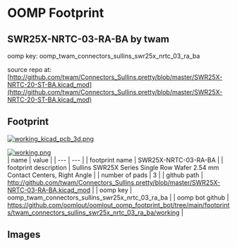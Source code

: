 # OOMP Footprint  
## SWR25X-NRTC-03-RA-BA  by twam  
  
oomp key: oomp_twam_connectors_sullins_swr25x_nrtc_03_ra_ba  
  
source repo at: [http://github.com/twam/Connectors_Sullins.pretty/blob/master/SWR25X-NRTC-20-ST-BA.kicad_mod](http://github.com/twam/Connectors_Sullins.pretty/blob/master/SWR25X-NRTC-20-ST-BA.kicad_mod)  
## Footprint  
  
[![working_kicad_pcb_3d.png](working_kicad_pcb_3d_600.png)](working_kicad_pcb_3d.png)  
  
[![working.png](working_600.png)](working.png)  
| name | value | 
| --- | --- | 
| footprint name | SWR25X-NRTC-03-RA-BA | 
| footprint description | Sullins SWR25X Series Single Row Wafer 2.54 mm Contact Centers, Right Angle | 
| number of pads | 3 | 
| github path | http://github.com/twam/Connectors_Sullins.pretty/blob/master/SWR25X-NRTC-03-RA-BA.kicad_mod | 
| oomp key | oomp_twam_connectors_sullins_swr25x_nrtc_03_ra_ba | 
| oomp bot github | https://github.com/oomlout/oomlout_oomp_footprint_bot/tree/main/footprints/twam_connectors_sullins_swr25x_nrtc_03_ra_ba/working | 
## Images  
